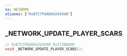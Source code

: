 ```yaml
---
ns: NETWORK
aliases: ["0xB7C7F6AD6424304B"]
---
```

## _NETWORK_UPDATE_PLAYER_SCARS

```c
// 0xB7C7F6AD6424304B 0x371BBA08
void _NETWORK_UPDATE_PLAYER_SCARS();
```


